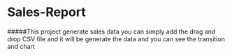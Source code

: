 # Sales-Report
#####This project generate sales data you can simply add the drag and drop CSV file and it will be generate the data and you can see the transition and chart
